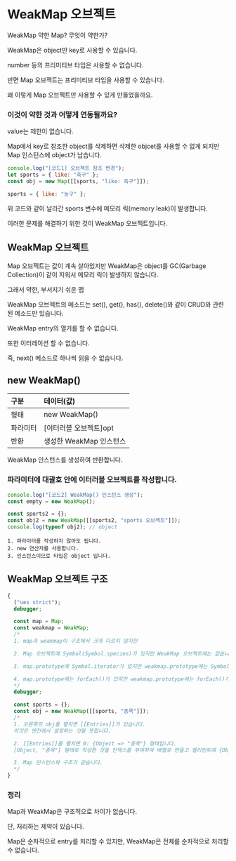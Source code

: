 # WeakMap 오브젝트

WeakMap 약한 Map? 무엇이 약한가?

WeakMap은 object만 key로 사용할 수 있습니다.

number 등의 프리미티브 타입은 사용할 수 없습니다.

반면 Map 오브젝트는 프리미티브 타입을 사용할 수 있습니다.

왜 이렇게 Map 오브젝트만 사용할 수 있게 만들었을까요.

### 이것이 약한 것과 어떻게 연동될까요?

value는 제한이 없습니다.

Map에서 key로 참조한 object를 삭제하면 삭제한 objcet를 사용할 수 없게 되지만 Map 인스턴스에 object가 남습니다.

```js
console.log("[코드1] 오브젝트 참조 변경");
let sports = { like: "축구" };
const obj = new Map([[sports, "like: 축구"]]);

sports = { like: "농구" };
```

위 코드와 같이 날라간 sports 변수에 메모리 릭(memory leak)이 발생합니다.

이러한 문제를 해결하기 위한 것이 WeakMap 오브젝트입니다.

## WeakMap 오브젝트

Map 오브젝트는 값이 계속 살아있지만 WeakMap은 object를 GC(Garbage Collection)이 같이 지워서 메모리 릭이 발생하지 않습니다.

그래서 약한, 부서지기 쉬운 맵

WeakMap 오브젝트의 메소드는 set(), get(), has(), delete()와 같이 CRUD와 관련된 메소드만 있습니다.

WeakMap entry의 열거를 할 수 없습니다.

또한 이터레이션 할 수 없습니다.

즉, next() 메소드로 하나씩 읽을 수 없습니다.

## new WeakMap()

| 구분     | 데이터(값)              |
| :------- | :---------------------- |
| 형태     | new WeakMap()           |
| 파라미터 | [이터러블 오브젝트]opt  |
| 반환     | 생성한 WeakMap 인스턴스 |

WeakMap 인스턴스를 생성하여 반환합니다.

### 파라미터에 대괄호 안에 이터러블 오브젝트를 작성합니다.

```js
console.log("[코드2] WeakMap() 인스턴스 생성");
const empty = new WeakMap();

const sports2 = {};
const obj2 = new WeakMap([[sports2, "sports 오브젝트"]]);
console.log(typeof obj2); // object
```

    1. 파라미터를 작성하지 않아도 됩니다.
    2. new 연산자를 사용합니다.
    3. 인스턴스이므로 타입은 object 입니다.

## WeakMap 오브젝트 구조

```js
{
  ("ues strict");
  debugger;

  const map = Map;
  const weakmap = WeakMap;
  /*
  1. map과 weakmap이 구조에서 크게 다르지 않지만

  2. Map 오브젝트에 Symbol(Symbol.species)가 있지만 WeakMap 오브젝트에는 없습니다.

  3. map.prototype에 Symbol.iterator가 있지만 weakmap.prototype에는 Symbol.iterator가 없습니다.

  4. map.prototype에는 forEach()가 있지만 weakmap.prototype에는 forEach()가 없습니다.
  */
  debugger;

  const sports = {};
  const obj = new WeakMap([[sports, "종목"]]);
  /*
  1. 오른쪽의 obj를 펼치면 [[Entries]]가 있습니다.
  이것은 엔진에서 설정하는 것을 뜻합니다.

  2. [[Entries]]를 펼치면 0: {Object => "종목"} 형태입니다.
  [Object, "종목"] 형태로 작성한 것을 인덱스를 부여하여 배열로 만들고 엘리먼트에 {Object: "종목"} 형태로 변환합니다.

  3. Map 인스턴스와 구조가 같습니다.
  */
}
```

### 정리

Map과 WeakMap은 구조적으로 차이가 없습니다.

단, 처리하는 제약이 있습니다.

Map은 순차적으로 entry를 처리할 수 있지만, WeakMap은 전체를 순차적으로 처리할 수 없습니다.
